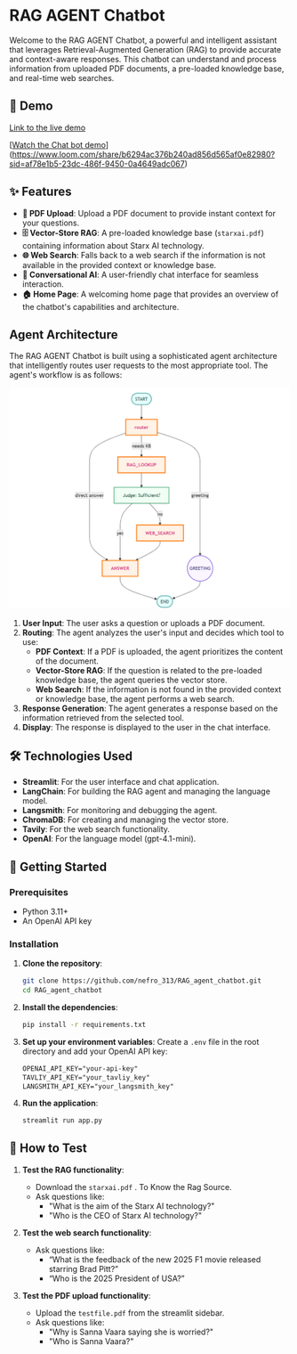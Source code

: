 # RAG AGENT Chatbot

Welcome to the RAG AGENT Chatbot, a powerful and intelligent assistant that leverages Retrieval-Augmented Generation (RAG) to provide accurate and context-aware responses. This chatbot can understand and process information from uploaded PDF documents, a pre-loaded knowledge base, and real-time web searches.

## 🚀 Demo

[Link to the live demo](https://rag-agent-chatai.streamlit.app/)

[[Watch the Chat bot demo](https://cdn.loom.com/sessions/thumbnails/e5b8c04bca094dd8a5507925ab887002-with-play-button.gif)](https://www.loom.com/share/b6294ac376b240ad856d565af0e82980?sid=af78e1b5-23dc-486f-9450-0a4649adc067)
## ✨ Features

- **📄 PDF Upload**: Upload a PDF document to provide instant context for your questions.
- **🗄️ Vector-Store RAG**: A pre-loaded knowledge base (`starxai.pdf`) containing information about Starx AI technology.
- **🌐 Web Search**: Falls back to a web search if the information is not available in the provided context or knowledge base.
- **🤖 Conversational AI**: A user-friendly chat interface for seamless interaction.
- **🏠 Home Page**: A welcoming home page that provides an overview of the chatbot's capabilities and architecture.

##  Agent Architecture

The RAG AGENT Chatbot is built using a sophisticated agent architecture that intelligently routes user requests to the most appropriate tool. The agent's workflow is as follows:

![Agent Architecture](data/agent_graph.png)

1. **User Input**: The user asks a question or uploads a PDF document.
2. **Routing**: The agent analyzes the user's input and decides which tool to use:
   - **PDF Context**: If a PDF is uploaded, the agent prioritizes the content of the document.
   - **Vector-Store RAG**: If the question is related to the pre-loaded knowledge base, the agent queries the vector store.
   - **Web Search**: If the information is not found in the provided context or knowledge base, the agent performs a web search.
3. **Response Generation**: The agent generates a response based on the information retrieved from the selected tool.
4. **Display**: The response is displayed to the user in the chat interface.

## 🛠️ Technologies Used

- **Streamlit**: For the user interface and chat application.
- **LangChain**: For building the RAG agent and managing the language model.
- **Langsmith**: For monitoring and debugging the agent.
- **ChromaDB**: For creating and managing the vector store.
- **Tavily**: For the web search functionality.
- **OpenAI**: For the language model (gpt-4.1-mini).

## 🚀 Getting Started

### Prerequisites

- Python 3.11+
- An OpenAI API key

### Installation

1. **Clone the repository**:
   ```bash
   git clone https://github.com/nefro_313/RAG_agent_chatbot.git
   cd RAG_agent_chatbot
   ```

2. **Install the dependencies**:
   ```bash
   pip install -r requirements.txt
   ```

3. **Set up your environment variables**:
   Create a `.env` file in the root directory and add your OpenAI API key:
   ```
   OPENAI_API_KEY="your-api-key"
   TAVLIY_API_KEY="your_tavliy_key"
   LANGSMITH_API_KEY="your_langsmith_key"
   ```
5. **Run the application**:
   ```bash
   streamlit run app.py
   ```

## 🧪 How to Test

1. **Test the RAG functionality**:
   - Download the `starxai.pdf`  . To Know the Rag Source.
   - Ask questions like:
     - "What is the aim of the Starx AI technology?"
     - "Who is the CEO of Starx AI technology?"

2. **Test the web search functionality**:
   - Ask questions like:
     - “What is the feedback of the new 2025 F1 movie released starring Brad Pitt?”  
     - “Who is the 2025 President of USA?” 

3. **Test the PDF upload functionality**:
   - Upload the `testfile.pdf` from the streamlit sidebar.
   - Ask questions like:
     - "Why is Sanna Vaara saying she is worried?"
     - "Who is Sanna Vaara?"
